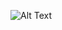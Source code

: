 
![Alt Text](https://steemitimages.com/DQmaH4sx698CSs38fncFv48MVCCB8f9u1JjjZ6D43uG7Hmj/voronoi-space-gif-1.gif)
